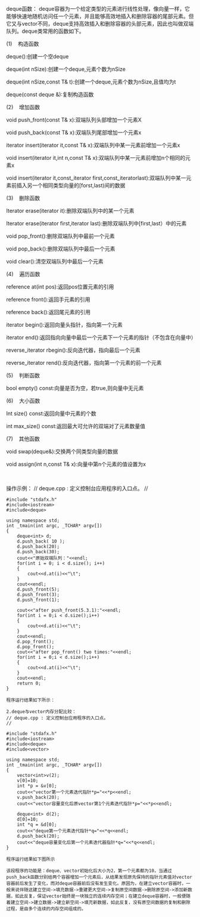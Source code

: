 deque函数：
deque容器为一个给定类型的元素进行线性处理，像向量一样，它能够快速地随机访问任一个元素，并且能够高效地插入和删除容器的尾部元素。但它又与vector不同，deque支持高效插入和删除容器的头部元素，因此也叫做双端队列。deque类常用的函数如下。

(1)    构造函数

deque():创建一个空deque

deque(int nSize):创建一个deque,元素个数为nSize

deque(int nSize,const T& t):创建一个deque,元素个数为nSize,且值均为t

deque(const deque &):复制构造函数

(2)    增加函数

void push_front(const T& x):双端队列头部增加一个元素X

void push_back(const T& x):双端队列尾部增加一个元素x

iterator insert(iterator it,const T& x):双端队列中某一元素前增加一个元素x

void insert(iterator it,int n,const T& x):双端队列中某一元素前增加n个相同的元素x

void insert(iterator it,const_iterator first,const_iteratorlast):双端队列中某一元素前插入另一个相同类型向量的[forst,last)间的数据

(3)    删除函数

Iterator erase(iterator it):删除双端队列中的某一个元素

Iterator erase(iterator first,iterator last):删除双端队列中[first,last）中的元素

void pop_front():删除双端队列中最前一个元素

void pop_back():删除双端队列中最后一个元素

void clear():清空双端队列中最后一个元素

(4)    遍历函数

reference at(int pos):返回pos位置元素的引用

reference front():返回手元素的引用

reference back():返回尾元素的引用

iterator begin():返回向量头指针，指向第一个元素

iterator end():返回指向向量中最后一个元素下一个元素的指针（不包含在向量中）

reverse_iterator rbegin():反向迭代器，指向最后一个元素

reverse_iterator rend():反向迭代器，指向第一个元素的前一个元素

(5)    判断函数

bool empty() const:向量是否为空，若true,则向量中无元素

(6)    大小函数

Int size() const:返回向量中元素的个数

int max_size() const:返回最大可允许的双端对了元素数量值

(7)    其他函数

void swap(deque&):交换两个同类型向量的数据

void assign(int n,const T& x):向量中第n个元素的值设置为x

 

操作示例：
// deque.cpp : 定义控制台应用程序的入口点。
//
```
#include "stdafx.h"
#include<iostream>
#include<deque>
 
using namespace std;
int _tmain(int argc, _TCHAR* argv[])
{
	deque<int> d;
	d.push_back( 10 );
	d.push_back(20);
	d.push_back(30);
	cout<<"原始双端队列："<<endl;
	for(int i = 0; i < d.size(); i++)
	{
		cout<<d.at(i)<<"\t";
	}
	cout<<endl;
	d.push_front(5);
	d.push_front(3);
	d.push_front(1);
 
	cout<<"after push_front(5.3.1):"<<endl;
	for(int i = 0;i < d.size();i++)
	{
		cout<<d.at(i)<<"\t";
	}
	cout<<endl;
	d.pop_front();
	d.pop_front();
	cout<<"after pop_front() two times:"<<endl;
	for(int i = 0;i < d.size();i++)
	{
		cout<<d.at(i)<<"\t";
	}
	cout<<endl;
	return 0;
}

程序运行结果如下所示：

2.deque与vector内存分配比较：
// deque.cpp : 定义控制台应用程序的入口点。
//
 
#include "stdafx.h"
#include<iostream>
#include<deque>
#include<vector>
 
using namespace std;
int _tmain(int argc, _TCHAR* argv[])
{
	vector<int>v(2);
	v[0]=10;
	int *p = &v[0];
	cout<<"vector第一个元素迭代指针*p="<<*p<<endl;
	v.push_back(20);
	cout<<"vector容量变化后原vector第1个元素迭代指针*p="<<*p<<endl;
 
	deque<int> d(2);
	d[0]=10;
	int *q = &d[0];
	cout<<"deque第一个元素迭代指针*q="<<*q<<endl;
	d.push_back(20);
	cout<<"deque容量变化后第一个元素迭代器指针*q="<<*q<<endl;
}

程序运行结果如下图所示

该段程序的功能是：deque、vector初始化后大小为2，第一个元素都为10，当通过push_back函数分别给两个容器增加一个元素后，从结果发现原先保持的指针元素值对vector容器前后发生了变化，而对deque容器前后没有发生变化。原因为，在建立vector容器时，一般来说伴随这建立空间->填充数据->重建更大空间->复制原空间数据->删除原空间->添加新数据，如此反复，保证vector始终是一块独立的连续内存空间；在建立deque容器时，一般便随着建立空间->建立数据->建立新空间->填充新数据，如此反复，没有原空间数据的复制和删除过程，是由多个连续的内存空间组成的。
